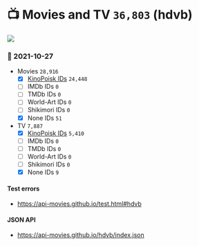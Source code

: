 # :tv: Movies and TV `36,803` (hdvb)

<a href="https://API-Movies.github.io"><img src="https://API-Movies.github.io/banner.png?cache"></a>

### :date: 2021-10-27
- Movies `28,916`
  - [x] <a href="https://API-Movies.github.io/hdvb/movie_kinopoisk_ids.json">KinoPoisk IDs</a> `24,448`
  - [ ] IMDb IDs `0`
  - [ ] TMDb IDs `0`
  - [ ] World-Art IDs `0`
  - [ ] Shikimori IDs `0`
  - [x] None IDs `51`
- TV `7,887`
  - [x] <a href="https://API-Movies.github.io/hdvb/tv_kinopoisk_ids.json">KinoPoisk IDs</a> `5,410`
  - [ ] IMDb IDs `0`
  - [ ] TMDb IDs `0`
  - [ ] World-Art IDs `0`
  - [ ] Shikimori IDs `0`
  - [x] None IDs `9`
#### Test errors
- <a href='https://api-movies.github.io/test.html#hdvb'>https://api-movies.github.io/test.html#hdvb</a>
#### JSON API
- <a href='https://api-movies.github.io/hdvb/index.json'>https://api-movies.github.io/hdvb/index.json</a>
